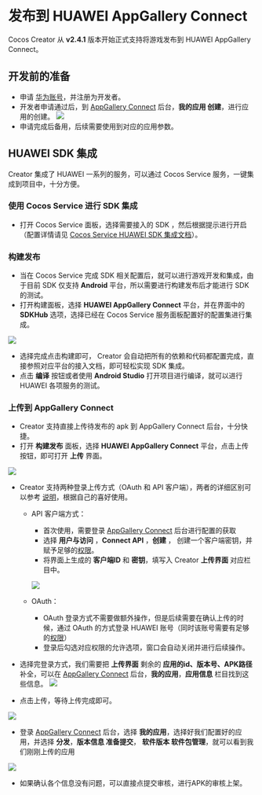 # 发布到 HUAWEI AppGallery Connect
Cocos Creator 从 **v2.4.1** 版本开始正式支持将游戏发布到 HUAWEI AppGallery Connect。
## 开发前的准备
- 申请 [华为账号](https://id1.cloud.huawei.com/CAS/portal/loginAuth.html)，并注册为开发者。
- 开发者申请通过后，到 [AppGallery Connect](https://developer.huawei.com/consumer/cn/service/josp/agc/index.html) 后台，**我的应用 创建**，进行应用的创建。
![](./publish-agc/create-app.png)
- 申请完成后备用，后续需要使用到对应的应用参数。

## HUAWEI SDK 集成
Creator 集成了 HUAWEI 一系列的服务，可以通过 Cocos Service 服务，一键集成到项目中，十分方便。
### 使用 Cocos Service 进行 SDK 集成
- 打开 Cocos Service 面板，选择需要接入的 SDK ，然后根据提示进行开启（配置详情请见 [Cocos Service HUAWEI SDK 集成文档]()）。
### 构建发布
- 当在 Cocos Service 完成 SDK 相关配置后，就可以进行游戏开发和集成，由于目前 SDK 仅支持 **Android** 平台，所以需要进行构建发布后才能进行 SDK 的测试。
- 打开构建面板，选择 **HUAWEI AppGallery Connect** 平台，并在界面中的 **SDKHub** 选项，选择已经在 Cocos Service 服务面板配置好的配置集进行集成。

![](./publish-agc/agc-builder.png)
- 选择完成点击构建即可， Creator 会自动把所有的依赖和代码都配置完成，直接参照对应平台的接入文档，即可轻松实现 SDK 集成。
- 点击 **编译** 按钮或者使用 **Android Studio** 打开项目进行编译，就可以进行 HUAWEI 各项服务的测试。
### 上传到 AppGallery Connect
- Creator 支持直接上传待发布的 apk 到 AppGallery Connect 后台，十分快捷。
- 打开 **构建发布** 面板，选择 **HUAWEI AppGallery Connect** 平台，点击上传按钮，即可打开 **上传** 界面。

![](./publish-agc/agc-upload-panel.png)
- Creator 支持两种登录上传方式（OAuth 和 API 客户端），两者的详细区别可以参考 [说明](https://developer.huawei.com/consumer/cn/doc/development/AppGallery-connect-Guides/agcapi-getstarted)，根据自己的喜好使用。
    - API 客户端方式：
        - 首次使用，需要登录 [AppGallery Connect](https://developer.huawei.com/consumer/cn/service/josp/agc/index.html) 后台进行配置的获取
        - 选择 **用户与访问** ，**Connect API** ，**创建** ， 创建一个客户端密钥，并赋予足够的[权限](https://developer.huawei.com/consumer/cn/doc/distribution/app/agc-team_account_mgt#appendix)。
        - 将界面上生成的 **客户端ID** 和 **密钥**，填写入 Creator **上传界面**  对应栏目中。
        
        ![](./publish-agc/agc-connect-api.png)
    - OAuth：
        - OAuth 登录方式不需要做额外操作，但是后续需要在确认上传的时候，通过 OAuth 的方式登录 HUAWEI 账号（同时该账号需要有足够的[权限](https://developer.huawei.com/consumer/cn/doc/distribution/app/agc-team_account_mgt#appendix)）
        - 登录后勾选对应权限的允许选项，窗口会自动关闭并进行后续操作。
- 选择完登录方式，我们需要把 **上传界面** 剩余的 **应用的id、版本号、APK路径** 补全，可以在 [AppGallery Connect](https://developer.huawei.com/consumer/cn/service/josp/agc/index.html) 后台，**我的应用**，**应用信息** 栏目找到这些信息。
![](./publish-agc/agc-appid.png)

- 点击上传，等待上传完成即可。

![](./publish-agc/agc-upload.png)
- 登录 [AppGallery Connect](https://developer.huawei.com/consumer/cn/service/josp/agc/index.html) 后台，选择 **我的应用**，选择好我们配置好的应用，并选择 **分发**，**版本信息 准备提交**， **软件版本 软件包管理**，就可以看到我们刚刚上传的应用

![](./publish-agc/apk-list.png)
- 如果确认各个信息没有问题，可以直接点提交审核，进行APK的审核上架。
